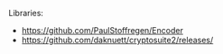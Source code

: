 Libraries:

* https://github.com/PaulStoffregen/Encoder
* https://github.com/daknuett/cryptosuite2/releases/
